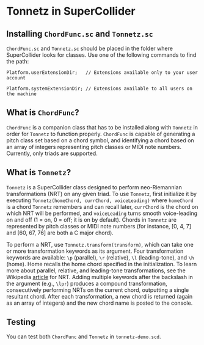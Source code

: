 # Tonnetz in SuperCollider

## Installing `ChordFunc.sc` and `Tonnetz.sc`

`ChordFunc.sc` and `Tonnetz.sc` should be placed in the folder where SuperCollider looks for classes. Use one of the following commands to find the path:

`Platform.userExtensionDir;   // Extensions available only to your user account`

`Platform.systemExtensionDir; // Extensions available to all users on the machine`


## What is `ChordFunc`?

`ChordFunc` is a companion class that has to be installed along with `Tonnetz` in order for `Tonnetz` to function properly. `ChordFunc` is capable of generating a pitch class set based on a chord symbol, and identifying a chord based on an array of integers representing pitch classes or MIDI note numbers. Currently, only triads are supported.

## What is `Tonnetz`?

`Tonnetz` is a SuperCollider class designed to perform neo-Riemannian transformations (NRT) on any given triad. To use `Tonnetz`, first initialize it by executing `Tonnetz(homeChord, currChord, voiceLeading)` where `homeChord` is a chord `Tonnetz` remembers and can recall later, `currChord` is the chord on which NRT will be performed, and `voiceLeading` turns smooth voice-leading on and off (1 = on, 0 = off; it is on by default). Chords in `Tonnetz` are represented by pitch classes or MIDI note numbers (for instance, [0, 4, 7] and [60, 67, 76] are both a C major chord).

To perform a NRT, use `Tonnetz.transform(transform)`, which can take one or more transformation keywords as its argument. Four transformation keywords are available: `\p` (parallel), `\r` (relative), `\l` (leading-tone), and `\h` (home). Home recalls the home chord specified in the initialization. To learn more about parallel, relative, and leading-tone transformations, see the Wikipedia [article](https://en.wikipedia.org/wiki/Neo-Riemannian_theory#Triadic_transformations_and_voice_leading) for NRT. Adding multiple keywords after the backslash in the argument (e.g., `\lpr`) produces a compound transformation, consecutively performing NRTs on the current chord, outputting a single resultant chord. After each transformation, a new chord is returned (again as an array of integers) and the new chord name is posted to the console.

## Testing

You can test both `ChordFunc` and `Tonnetz` in `tonnetz-demo.scd`.